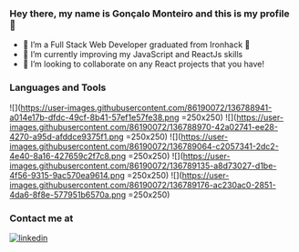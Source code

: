 ### Hey there, my name is Gonçalo Monteiro and this is my profile 🥷

- 🔭 I’m a Full Stack Web Developer graduated from Ironhack 🚀
- 🌱 I’m currently improving my JavaScript and ReactJs skills
- 👯 I’m looking to collaborate on any React projects that you have!

### Languages and Tools

![](https://user-images.githubusercontent.com/86190072/136788941-a014e17b-dfdc-49cf-8b41-57ef1e57fe38.png =250x250)
![](https://user-images.githubusercontent.com/86190072/136788970-42a02741-ee28-4270-a95d-afddce9375f1.png =250x250)
![](https://user-images.githubusercontent.com/86190072/136789064-c2057341-2dc2-4e40-8a16-427659c2f7c8.png =250x250)
![](https://user-images.githubusercontent.com/86190072/136789135-a8d73027-d1be-4f56-9315-9ac570ea9614.png =250x250)
![](https://user-images.githubusercontent.com/86190072/136789176-ac230ac0-2851-4da6-8f8e-577951b6570a.png =250x250)

### Contact me at

[![linkedin](https://pngimg.com/uploads/linkedIn/linkedIn_PNG39.png)](https://www.linkedin.com/in/goncalondmonteiro/)
